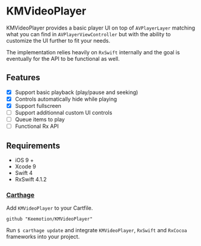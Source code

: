 # KMVideoPlayer

KMVideoPlayer provides a basic player UI on top of `AVPlayerLayer` matching what you can find in `AVPlayerViewController` but with the ability to customize the UI further to fit your needs.

The implementation relies heavily on `RxSwift` internally and the goal is eventually for the API to be functional as well.

## Features
- [x] Support basic playback (play/pause and seeking)
- [x] Controls automatically hide while playing
- [x] Support fullscreen
- [ ] Support additionnal custom UI controls
- [ ] Queue items to play
- [ ] Functional Rx API

## Requirements
- iOS 9 +
- Xcode 9
- Swift 4
- RxSwift 4.1.2

### [Carthage](https://github.com/Carthage/Carthage)
Add `KMVideoPlayer` to your Cartfile.
```
github "Keemotion/KMVideoPlayer"
```
Run `$ carthage update` and integrate `KMVideoPlayer`, `RxSwift` and `RxCocoa` frameworks into your project.
